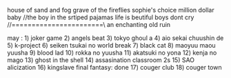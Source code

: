 house of sand and fog
grave of the fireflies
sophie's choice
million dollar baby
//the boy in the srtiped pajamas
life is beutiful
boys dont cry
//=======================\\
an enchanting old ruin

may : 
	1) joker game 
	2) angels beat
	3) tokyo ghoul a
	4) aio sekai chuushin de
	5) k-project
	6) seiken tsukai no world break
	7) black cat
	8) maoyuu maou yuusha
	9) blood lad
	10) rokka no yuusha
	11) akatsuki no yona
	12) kenja no mago
	13) ghost in the shell
	14) assasination classroom 2s
	15) SAO alicization
	16) kingslave final fantasy: done
	17) couger club
	18) couger town